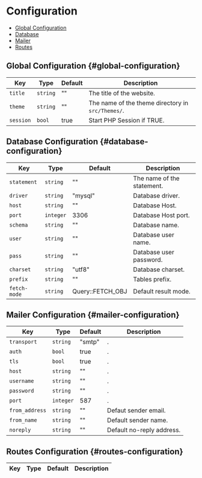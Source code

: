 # Configuration

- [Global Configuration](#global-configuration)
- [Database](#database-configuration)
- [Mailer](#mailer-configuration)
- [Routes](#routes-configuration)

## Global Configuration {#global-configuration}

|Key|Type|Default|Description|
|--|--|--|--|
|`title`|`string`|""|The title of the website.|
|`theme`|`string`|""|The name of the theme directory in `src/Themes/`.|
|`session`|`bool`|true|Start PHP Session if TRUE.|

## Database Configuration {#database-configuration}

|Key|Type|Default|Description|
|--|--|--|--|
|`statement`|`string`|""|The name of the statement.|
|`driver`|`string`|"mysql"|Database driver.|
|`host`|`string`|""|Database Host.|
|`port`|`integer`|3306|Database Host port.|
|`schema`|`string`|""|Database name.|
|`user`|`string`|""|Database user name.|
|`pass`|`string`|""|Database user password.|
|`charset`|`string`|"utf8"|Database charset.|
|`prefix`|`string`|""|Tables prefix.|
|`fetch-mode`|`string`|Query::FETCH_OBJ|Default result mode.|

## Mailer Configuration {#mailer-configuration}

|Key|Type|Default|Description|
|--|--|--|--|
|`transport`|`string`|"smtp"|.|
|`auth`|`bool`|true|.|
|`tls`|`bool`|true|.|
|`host`|`string`|""|.|
|`username`|`string`|""|.|
|`password`|`string`|""|.|
|`port`|`integer`|587|.|
|`from_address`|`string`|""|Defaut sender email.|
|`from_name`|`string`|""|Default sender name.|
|`noreply`|`string`|""|Default no-reply address.|

## Routes Configuration {#routes-configuration}

|Key|Type|Default|Description|
|--|--|--|--|
